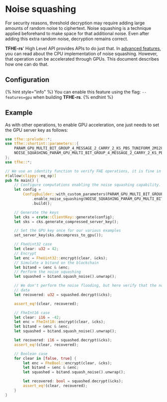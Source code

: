 # Noise squashing

For security reasons, threshold decryption may require adding large amounts of random noise to ciphertext. Noise squashing is a technique applied beforehand to make space for that additional noise. Even after adding this extra random noise, decryption remains correct.

**TFHE-rs**' High Level API provides APIs to do just that. In [advanced features](../../fhe-computation/advanced-features/noise-squashing.md), you can read about the CPU implementation of noise squashing. However, that operation can be accelerated through GPUs. This document describes how one can do that.

## Configuration

{% hint style="info" %}
You can enable this feature using the flag: `--features=gpu` when building **TFHE-rs**.
{% endhint %}

## Example

As with other operations, to enable GPU acceleration, one just needs to set the GPU server key as follows:

```rust
use tfhe::prelude::*;
use tfhe::shortint::parameters::{
    PARAM_GPU_MULTI_BIT_GROUP_4_MESSAGE_2_CARRY_2_KS_PBS_TUNIFORM_2M128,
    NOISE_SQUASHING_PARAM_GPU_MULTI_BIT_GROUP_4_MESSAGE_2_CARRY_2_KS_PBS_TUNIFORM_2M128
};
use tfhe::*;

// We use an identity function to verify FHE operations, it is fine in this context
#[allow(clippy::eq_op)]
pub fn main() {
    // Configure computations enabling the noise squashing capability.
    let config =
        ConfigBuilder::with_custom_parameters(PARAM_GPU_MULTI_BIT_GROUP_4_MESSAGE_2_CARRY_2_KS_PBS_TUNIFORM_2M128)
            .enable_noise_squashing(NOISE_SQUASHING_PARAM_GPU_MULTI_BIT_GROUP_4_MESSAGE_2_CARRY_2_KS_PBS_TUNIFORM_2M128)
            .build();

    // Generate the keys
    let cks = crate::ClientKey::generate(config);
    let sks = cks.generate_compressed_server_key();

    // Set the GPU key once for our various examples
    set_server_key(sks.decompress_to_gpu());

    // FheUint32 case
    let clear: u32 = 42;
    // Encrypt
    let enc = FheUint32::encrypt(clear, &cks);
    // Simulate a bitand on the blockchain
    let bitand = &enc & &enc;
    // Perform the noise squashing
    let squashed = bitand.squash_noise().unwrap();

    // We don't perform the noise flooding, but here verify that the noise squashing preserves our
    // data
    let recovered: u32 = squashed.decrypt(&cks);

    assert_eq!(clear, recovered);

    // FheInt16 case
    let clear: i16 = -42;
    let enc = FheInt10::encrypt(clear, &cks);
    let bitand = &enc & &enc;
    let squashed = bitand.squash_noise().unwrap();

    let recovered: i16 = squashed.decrypt(&cks);
    assert_eq!(clear, recovered);

    // Boolean case
    for clear in [false, true] {
        let enc = FheBool::encrypt(clear, &cks);
        let bitand = &enc & &enc;
        let squashed = bitand.squash_noise().unwrap();

        let recovered: bool = squashed.decrypt(&cks);
        assert_eq!(clear, recovered);
    }
}

```
